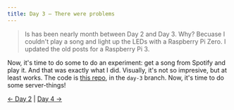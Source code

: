 ```yaml
---
title: Day 3 — There were problems
---
```


> Is has been nearly month between Day 2 and Day 3. Why? Becuase I couldn't play a song and light up the LEDs with a Raspberry Pi Zero. I updated the old posts for a Raspberry Pi 3.

Now, it's time to do some to do an experiment: get a song from Spotify and play it. And that was exactly what I did. Visually, it's not so impresive, but at least works. The code is [this repo](https://github.com/JuanM04/the-cloc), in the `day-3` branch. Now, it's time to do some server-things!  

[&larr; Day 2](/docs/the-cloc/day-2) | [Day 4 &rarr;](/docs/the-cloc/day-4)